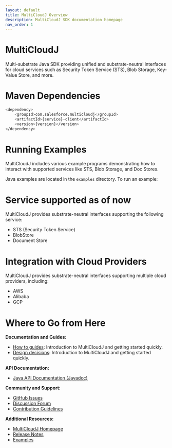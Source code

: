 ```yaml
---
layout: default
title: MultiCloudJ Overview
description: MultiCloudJ SDK documentation homepage
nav_order: 1
---
```



# MultiCloudJ
Multi-substrate Java SDK providing unified and substrate-neutral interfaces for cloud services such as Security Token Service (STS), Blob Storage, Key-Value Store, and more.

# Maven Dependencies
```bash
<dependency>
    <groupId>com.salesforce.multicloudj</groupId>
    <artifactId>{service}-client</artifactId>
    <version>{version}</version>
</dependency>
```

# Running Examples

MultiCloudJ includes various example programs demonstrating how to interact with supported services like STS, Blob Storage, and Doc Stores.

Java examples are located in the `examples` directory. To run an example:

# Service supported as of now

MultiCloudJ provides substrate-neutral interfaces supporting the following service:

* STS (Security Token Service)
* BlobStore
* Document Store


# Integration with Cloud Providers

MultiCloudJ provides substrate-neutral interfaces supporting multiple cloud providers, including:

* AWS
* Alibaba
* GCP

# Where to Go from Here
**Documentation and Guides:**

* [How to guides](guides/index.html): Introduction to MultiCloudJ and getting started quickly.
* [Design decisions](design.html): Introduction to MultiCloudJ and getting started quickly.

**API Documentation:**

* [Java API Documentation (Javadoc)](api/java/index.html)

**Community and Support:**

* [GitHub Issues](https://github.com/salesforce/multicloudj/issues)
* [Discussion Forum](https://github.com/salesforce/multicloudj/issues)
* [Contribution Guidelines](CONTRIBUTING.md)

**Additional Resources:**

* [MultiCloudJ Homepage](https://github.com/salesforce/multicloudj)
* [Release Notes](https://github.com/salesforce/multicloudj/releases)
* [Examples](https://github.com/salesforce/multicloudj/tree/main/examples)
